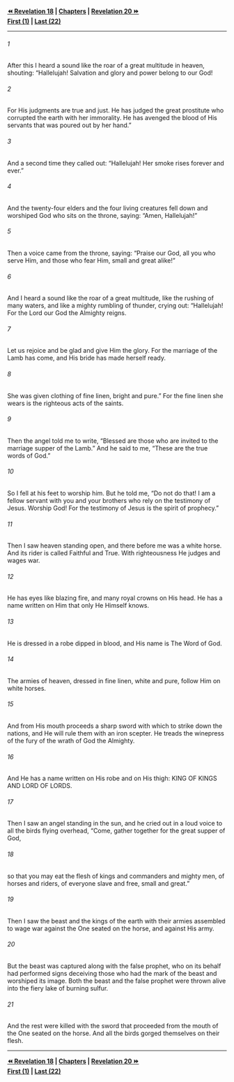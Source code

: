   
**[⏪ Revelation 18](./Revelation%2018.md) | [Chapters](./_index.md) | [Revelation 20 ⏩](./Revelation%2020.md)**  
**[First (1)](./Revelation%201.md) | [Last (22)](./Revelation%2022.md)**  
  
---  
  
###### 1  
After this I heard a sound like the roar of a great multitude in heaven, shouting: “Hallelujah! Salvation and glory and power belong to our God!  
  
###### 2  
For His judgments are true and just. He has judged the great prostitute who corrupted the earth with her immorality. He has avenged the blood of His servants that was poured out by her hand.”  
  
###### 3  
And a second time they called out: “Hallelujah! Her smoke rises forever and ever.”  
  
###### 4  
And the twenty-four elders and the four living creatures fell down and worshiped God who sits on the throne, saying: “Amen, Hallelujah!”  
  
###### 5  
Then a voice came from the throne, saying: “Praise our God, all you who serve Him, and those who fear Him, small and great alike!”  
  
###### 6  
And I heard a sound like the roar of a great multitude, like the rushing of many waters, and like a mighty rumbling of thunder, crying out: “Hallelujah! For the Lord our God the Almighty reigns.  
  
###### 7  
Let us rejoice and be glad and give Him the glory. For the marriage of the Lamb has come, and His bride has made herself ready.  
  
###### 8  
She was given clothing of fine linen, bright and pure.” For the fine linen she wears is the righteous acts of the saints.  
  
###### 9  
Then the angel told me to write, “Blessed are those who are invited to the marriage supper of the Lamb.” And he said to me, “These are the true words of God.”  
  
###### 10  
So I fell at his feet to worship him. But he told me, “Do not do that! I am a fellow servant with you and your brothers who rely on the testimony of Jesus. Worship God! For the testimony of Jesus is the spirit of prophecy.”  
  
###### 11  
Then I saw heaven standing open, and there before me was a white horse. And its rider is called Faithful and True. With righteousness He judges and wages war.  
  
###### 12  
He has eyes like blazing fire, and many royal crowns on His head. He has a name written on Him that only He Himself knows.  
  
###### 13  
He is dressed in a robe dipped in blood, and His name is The Word of God.  
  
###### 14  
The armies of heaven, dressed in fine linen, white and pure, follow Him on white horses.  
  
###### 15  
And from His mouth proceeds a sharp sword with which to strike down the nations, and He will rule them with an iron scepter. He treads the winepress of the fury of the wrath of God the Almighty.  
  
###### 16  
And He has a name written on His robe and on His thigh: KING OF KINGS AND LORD OF LORDS.  
  
###### 17  
Then I saw an angel standing in the sun, and he cried out in a loud voice to all the birds flying overhead, “Come, gather together for the great supper of God,  
  
###### 18  
so that you may eat the flesh of kings and commanders and mighty men, of horses and riders, of everyone slave and free, small and great.”  
  
###### 19  
Then I saw the beast and the kings of the earth with their armies assembled to wage war against the One seated on the horse, and against His army.  
  
###### 20  
But the beast was captured along with the false prophet, who on its behalf had performed signs deceiving those who had the mark of the beast and worshiped its image. Both the beast and the false prophet were thrown alive into the fiery lake of burning sulfur.  
  
###### 21  
And the rest were killed with the sword that proceeded from the mouth of the One seated on the horse. And all the birds gorged themselves on their flesh.  
  
  
---  
  
**[⏪ Revelation 18](./Revelation%2018.md) | [Chapters](./_index.md) | [Revelation 20 ⏩](./Revelation%2020.md)**  
**[First (1)](./Revelation%201.md) | [Last (22)](./Revelation%2022.md)**  
  
